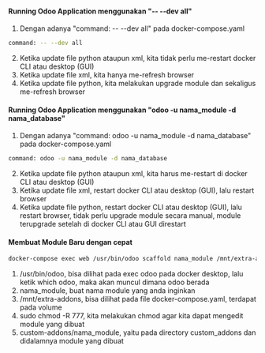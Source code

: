 
#### Running Odoo Application menggunakan "-- --dev all"
1. Dengan adanya "command: -- --dev all" pada docker-compose.yaml
```sh
command: -- --dev all
```
2. Ketika update file python ataupun xml, kita tidak perlu me-restart docker CLI atau desktop (GUI)
3. Ketika update file xml, kita hanya me-refresh browser
4. Ketika update file python, kita melakukan upgrade module dan sekaligus me-refresh browser

#### Running Odoo Application menggunakan "odoo -u nama_module -d nama_database"
1. Dengan adanya "command: odoo -u nama_module -d nama_database" pada docker-compose.yaml
```sh
command: odoo -u nama_module -d nama_database
```
2. Ketika update file python ataupun xml, kita harus me-restart di docker CLI atau desktop (GUI)
3. Ketika update file xml, restart docker CLI atau desktop (GUI), lalu restart browser
4. Ketika update file python, restart docker CLI atau desktop (GUI), lalu restart browser, tidak perlu upgrade module secara manual, module terupgrade setelah di docker CLI atau GUI direstart

#### Membuat Module Baru dengan cepat
```sh
docker-compose exec web /usr/bin/odoo scaffold nama_module /mnt/extra-addons && sudo chmod -R 777 custom-addons/nama_module
```
1. /usr/bin/odoo, bisa dilihat pada exec odoo pada docker desktop, lalu ketik which odoo, maka akan muncul dimana odoo berada
2. nama_module, buat nama module yang anda inginkan
3. /mnt/extra-addons, bisa dilihat pada file docker-compose.yaml, terdapat pada volume
4. sudo chmod -R 777, kita melakukan chmod agar kita dapat mengedit module yang dibuat
5. custom-addons/nama_module, yaitu pada directory custom_addons dan didalamnya module yang dibuat

